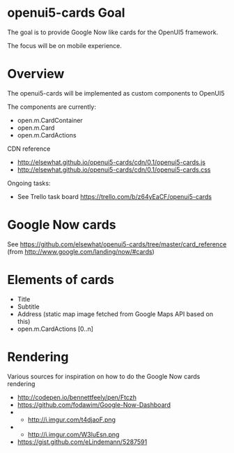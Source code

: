openui5-cards Goal
=============

The goal is to provide Google Now like cards for the OpenUI5 framework.

The focus will be on mobile experience.

Overview
=============
The openui5-cards will be implemented as custom components to OpenUI5 

The components are currently:
* open.m.CardContainer
* open.m.Card
* open.m.CardActions

CDN reference
* http://elsewhat.github.io/openui5-cards/cdn/0.1/openui5-cards.js
* http://elsewhat.github.io/openui5-cards/cdn/0.1/openui5-cards.css

Ongoing tasks: 
* See Trello task board https://trello.com/b/z64yEaCF/openui5-cards

Google Now cards
============


See https://github.com/elsewhat/openui5-cards/tree/master/card_reference
(from http://www.google.com/landing/now/#cards)

Elements of cards
============

* Title
* Subtitle
* Address (static map image fetched from Google Maps API based on this)
* open.m.CardActions [0..n]


Rendering
============

Various sources for inspiration on how to do the Google Now cards rendering
* http://codepen.io/bennettfeely/pen/Ftczh
* https://github.com/fodawim/Google-Now-Dashboard
* - http://i.imgur.com/t4djaoF.png
* - http://i.imgur.com/W3luEsn.png
* https://gist.github.com/eLindemann/5287591




